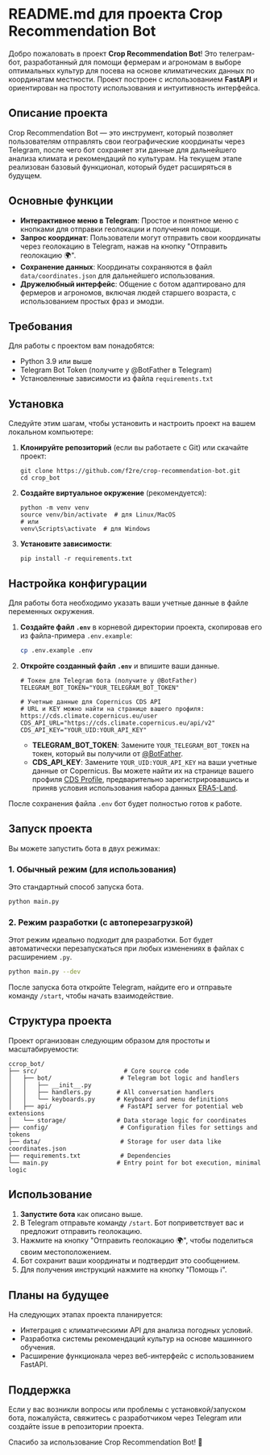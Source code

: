 # README.md для проекта Crop Recommendation Bot

Добро пожаловать в проект **Crop Recommendation Bot**! Это телеграм-бот, разработанный для помощи фермерам и агрономам в выборе оптимальных культур для посева на основе климатических данных по координатам местности. Проект построен с использованием **FastAPI** и ориентирован на простоту использования и интуитивность интерфейса.

## Описание проекта

Crop Recommendation Bot — это инструмент, который позволяет пользователям отправлять свои географические координаты через Telegram, после чего бот сохраняет эти данные для дальнейшего анализа климата и рекомендаций по культурам. На текущем этапе реализован базовый функционал, который будет расширяться в будущем.

## Основные функции

- **Интерактивное меню в Telegram**: Простое и понятное меню с кнопками для отправки геолокации и получения помощи.
- **Запрос координат**: Пользователи могут отправить свои координаты через геолокацию в Telegram, нажав на кнопку "Отправить геолокацию 🌍".
- **Сохранение данных**: Координаты сохраняются в файл `data/coordinates.json` для дальнейшего использования.
- **Дружелюбный интерфейс**: Общение с ботом адаптировано для фермеров и агрономов, включая людей старшего возраста, с использованием простых фраз и эмодзи.

## Требования

Для работы с проектом вам понадобятся:
- Python 3.9 или выше
- Telegram Bot Token (получите у @BotFather в Telegram)
- Установленные зависимости из файла `requirements.txt`

## Установка

Следуйте этим шагам, чтобы установить и настроить проект на вашем локальном компьютере:

1. **Клонируйте репозиторий** (если вы работаете с Git) или скачайте проект:
   ```
   git clone https://github.com/f2re/crop-recommendation-bot.git
   cd crop_bot
   ```

2. **Создайте виртуальное окружение** (рекомендуется):
   ```
   python -m venv venv
   source venv/bin/activate  # для Linux/MacOS
   # или
   venv\Scripts\activate  # для Windows
   ```

3. **Установите зависимости**:
   ```
   pip install -r requirements.txt
   ```

## Настройка конфигурации

Для работы бота необходимо указать ваши учетные данные в файле переменных окружения.

1.  **Создайте файл `.env`** в корневой директории проекта, скопировав его из файла-примера `.env.example`:
    ```bash
    cp .env.example .env
    ```

2.  **Откройте созданный файл `.env`** и впишите ваши данные.

    ```
    # Токен для Telegram бота (получите у @BotFather)
    TELEGRAM_BOT_TOKEN="YOUR_TELEGRAM_BOT_TOKEN"

    # Учетные данные для Copernicus CDS API
    # URL и KEY можно найти на странице вашего профиля: https://cds.climate.copernicus.eu/user
    CDS_API_URL="https://cds.climate.copernicus.eu/api/v2"
    CDS_API_KEY="YOUR_UID:YOUR_API_KEY"
    ```

    -   **TELEGRAM_BOT_TOKEN**: Замените `YOUR_TELEGRAM_BOT_TOKEN` на токен, который вы получили от [@BotFather](https://t.me/BotFather).
    -   **CDS_API_KEY**: Замените `YOUR_UID:YOUR_API_KEY` на ваши учетные данные от Copernicus. Вы можете найти их на странице вашего профиля [CDS Profile](https://cds.climate.copernicus.eu/user), предварительно зарегистрировавшись и приняв условия использования набора данных [ERA5-Land](https://cds.climate.copernicus.eu/cdsapp#!/dataset/reanalysis-era5-land?tab=form).

После сохранения файла `.env` бот будет полностью готов к работе.

## Запуск проекта

Вы можете запустить бота в двух режимах:

### 1. Обычный режим (для использования)

Это стандартный способ запуска бота.

```bash
python main.py
```

### 2. Режим разработки (с автоперезагрузкой)

Этот режим идеально подходит для разработки. Бот будет автоматически перезапускаться при любых изменениях в файлах с расширением `.py`.

```bash
python main.py --dev
```

После запуска бота откройте Telegram, найдите его и отправьте команду `/start`, чтобы начать взаимодействие.

## Структура проекта

Проект организован следующим образом для простоты и масштабируемости:

```
ccrop_bot/
├── src/                        # Core source code
│   ├── bot/                   # Telegram bot logic and handlers
│   │   ├── __init__.py
│   │   ├── handlers.py       # All conversation handlers
│   │   └── keyboards.py      # Keyboard and menu definitions
│   ├── api/                   # FastAPI server for potential web extensions
│   └── storage/              # Data storage logic for coordinates
├── config/                    # Configuration files for settings and tokens
├── data/                      # Storage for user data like coordinates.json
├── requirements.txt           # Dependencies
└── main.py                   # Entry point for bot execution, minimal logic

```

## Использование

1. **Запустите бота** как описано выше.
2. В Telegram отправьте команду `/start`. Бот поприветствует вас и предложит отправить геолокацию.
3. Нажмите на кнопку "Отправить геолокацию 🌍", чтобы поделиться своим местоположением.
4. Бот сохранит ваши координаты и подтвердит это сообщением.
5. Для получения инструкций нажмите на кнопку "Помощь ℹ️".

## Планы на будущее

На следующих этапах проекта планируется:
- Интеграция с климатическими API для анализа погодных условий.
- Разработка системы рекомендаций культур на основе машинного обучения.
- Расширение функционала через веб-интерфейс с использованием FastAPI.

## Поддержка

Если у вас возникли вопросы или проблемы с установкой/запуском бота, пожалуйста, свяжитесь с разработчиком через Telegram или создайте issue в репозитории проекта.

Спасибо за использование Crop Recommendation Bot! 🌾